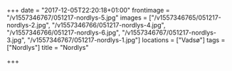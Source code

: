 +++
date = "2017-12-05T22:20:18+01:00"
frontimage = "/v1557346767/051217-nordlys-5.jpg"
images = ["/v1557346765/051217-nordlys-2.jpg", "/v1557346766/051217-nordlys-4.jpg", "/v1557346766/051217-nordlys-6.jpg", "/v1557346767/051217-nordlys-3.jpg", "/v1557346767/051217-nordlys-1.jpg"]
locations = ["Vadsø"]
tags = ["Nordlys"]
title = "Nordlys"

+++
